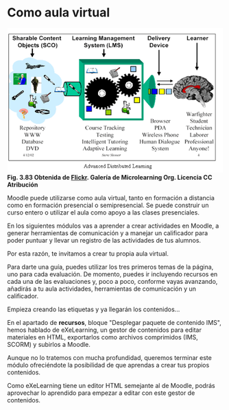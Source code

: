 # Como aula virtual

![](https://raw.githubusercontent.com/catedu/curso-moodle/master/img/1371862876_d000792dbc_o.gif)  
**Fig. 3.83 Obtenida de **[**Flickr**](http://www.flickr.com/photos/13414078@N07/1371862876/sizes/o/in/photostream/)**. Galería de Microlearning Org.  Licencia CC Atribución**

Moodle puede utilizarse como aula virtual, tanto en formación a distancia como en formación presencial o semipresencial. Se puede construir un curso entero o utilizar el aula como apoyo a las clases presenciales.

En los siguientes módulos vas a aprender a crear actividades en Moodle, a generar herramientas de comunicación y a manejar un calificador para poder puntuar y llevar un registro de las actividades de tus alumnos.

Por esta razón, te invitamos a crear tu propia aula virtual.

Para darte una guía, puedes utilizar los tres primeros temas de la página, uno para cada evaluación. De momento, puedes ir incluyendo recursos en cada una de las evaluaciones y, poco a poco, conforme vayas avanzando, añadirás a tu aula actividades, herramientas de comunicación y un calificador.

Empieza creando las etiquetas y ya llegarán los contenidos...

En el apartado de **recursos**, bloque "Desplegar paquete de contenido IMS", hemos hablado de eXeLearning, un gestor de contenidos para editar materiales en HTML, exportarlos como archivos comprimidos \(IMS, SCORM\) y subirlos a Moodle.

Aunque no lo tratemos con mucha profundidad, queremos terminar este módulo ofreciéndote la posibilidad de que aprendas a crear tus propios contenidos.

Como eXeLearning tiene un editor HTML semejante al de Moodle, podrás aprovechar lo aprendido para empezar a editar con este gestor de contenidos.

## 



